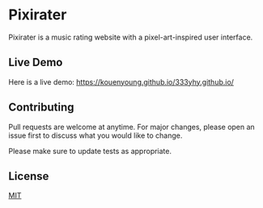 # Pixirater

Pixirater is a music rating website with a pixel-art-inspired user interface.

## Live Demo

Here is a live demo: https://kouenyoung.github.io/333yhy.github.io/

## Contributing
Pull requests are welcome at anytime. For major changes, please open an issue first to discuss what you would like to change.

Please make sure to update tests as appropriate.

## License
[MIT](https://choosealicense.com/licenses/mit/)
